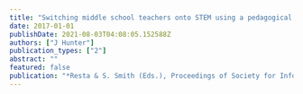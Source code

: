 ```yaml
---
title: "Switching middle school teachers onto STEM using a pedagogical framework for technology integration: The case for High Possibility Classrooms in Australia"
date: 2017-01-01
publishDate: 2021-08-03T04:08:05.152588Z
authors: ["J Hunter"]
publication_types: ["2"]
abstract: ""
featured: false
publication: "*Resta & S. Smith (Eds.), Proceedings of Society for Information Technology …*"
---
```



